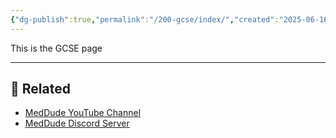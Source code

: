 ```yaml
---
{"dg-publish":true,"permalink":"/200-gcse/index/","created":"2025-06-16T05:52:56.164+03:00","updated":"2025-06-16T10:17:30.179+03:00"}
---
```


This is the GCSE page


---

## 🔗 Related

- [MedDude YouTube Channel](https://www.youtube.com/@MedDudee)
- [MedDude Discord Server](https://discord.com/invite/gQw6Smx8nX)

